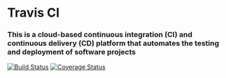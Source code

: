 # Travis CI 
### This is a cloud-based continuous integration (CI) and continuous delivery (CD) platform that automates the testing and deployment of software projects

[![Build Status](https://app.travis-ci.com/adityanagdekar/swe1-app.svg?branch=main)](https://app.travis-ci.com/adityanagdekar/swe1-app)
[![Coverage Status](https://coveralls.io/repos/github/adityanagdekar/swe1-app/badge.svg?branch=main)](https://coveralls.io/github/adityanagdekar/swe1-app?branch=main)